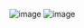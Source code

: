 ![image](https://github.com/laisrod/Coffe-Menu/assets/122921497/204022c3-02aa-4eb5-a540-36d79e98541d)
![image](https://github.com/laisrod/Coffe-Menu/assets/122921497/e8297f06-1a13-450f-a544-e08ef7f48397)
